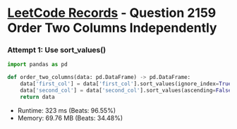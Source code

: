 # [LeetCode Records](../../README.md) - Question 2159 Order Two Columns Independently

### Attempt 1: Use sort_values()
```py
import pandas as pd

def order_two_columns(data: pd.DataFrame) -> pd.DataFrame:
    data['first_col'] = data['first_col'].sort_values(ignore_index=True)
    data['second_col'] = data['second_col'].sort_values(ascending=False, ignore_index=True)
    return data
```
- Runtime: 323 ms (Beats: 96.55%)
- Memory: 69.76 MB (Beats: 34.48%)

<br>
